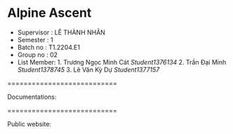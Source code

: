 Alpine Ascent
==========================
+ Supervisor            : LÊ THÀNH NHÂN
+ Semester              : 1
+ Batch no               : T1.2204.E1
+ Group no              : 02
+ List Member:
                        1. Trương Ngọc Minh Cát           _Student1376134_
                       2. Trần Đại Minh                  _Student1378745_
                       3. Lê Văn Kỳ Dự                    _Student1377157_
       
===========================

Documentations:

===========================

Public website:
